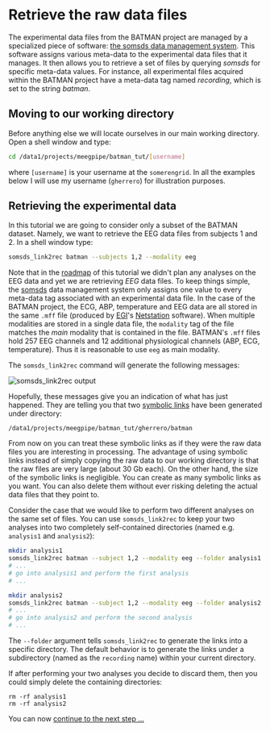 Retrieve the raw data files
===

The experimental data files from the BATMAN project are managed by a
specialized piece of software: [the somsds data management system][somsds].
This software assigns various meta-data to the experimental data files that it
manages. It then allows you to retrieve a set of files by querying _somsds_ for
specific meta-data values. For instance, all experimental files acquired within
the BATMAN project have a meta-data tag named _recording_, which is set to
the string _batman_.

## Moving to our working directory

Before anything else we will locate ourselves in our main working directory.
Open a shell window and type:

````bash
cd /data1/projects/meegpipe/batman_tut/[username]
````
where `[username]` is your username at the `somerengrid`. In all the examples
below I will use my username (`gherrero`) for illustration purposes.


## Retrieving the experimental data

In this tutorial we are going to consider only a subset of the BATMAN dataset.
Namely, we want to retrieve the EEG data files from subjects 1 and 2. In a
shell window type:


````bash
somsds_link2rec batman --subjects 1,2 --modality eeg
````

Note that in the [roadmap][roadmap] of this tutorial we didn't plan any analyses
on the EEG data and yet we are retrieving _EEG_ data files. To keep things
simple, the [somsds][somsds] data management system only assigns one value to
every meta-data tag associated with an experimental data file. In the case of
the BATMAN project, the ECG, ABP, temperature and EEG data are all stored in the
same `.mff` file (produced by [EGI]'s [Netstation] software). When multiple
modalities are stored in a single data file, the `modality` tag of the file
matches the _main_ modality that is contained in the file. BATMAN's `.mff` files
hold 257 EEG channels and 12 additional physiological channels (ABP, ECG,
temperature). Thus it is reasonable to use `eeg` as main modality.

[roadmap]: ./README.md
[egi]: http://www.egi.com/
[netstation]: http://www.egi.com/index.php?option=com_content&view=article&id=413

The `somsds_link2rec` command will generate the following messages:

![somsds_link2rec output](./img/somsds_link2rec.png "Output produced by the
somsds_link2rec command")


Hopefully, these messages give you an indication of what has just happened.
They are telling you that two [symbolic links][symboliclink] have been
generated under directory:

````
/data1/projects/meegpipe/batman_tut/gherrero/batman
````
[symboliclink]: http://en.wikipedia.org/wiki/Symbolic_link

From now on you can treat these symbolic links as if they were the raw data
files you are interesting in processing. The advantage of using symbolic links
instead of simply copying the raw data to our working directory is that the raw
files are very large (about 30 Gb each). On the other hand, the size of the
symbolic links is negligible. You can create as many symbolic links as you want.
You can also delete them without ever risking deleting the actual data files
that they point to.

Consider the case that we would like to perform two different analyses on the
same set of files. You can use `somsds_link2rec` to keep your two analyses into
two completely self-contained directories (named e.g. `analysis1` and
`analysis2`):

````bash
mkdir analysis1
somsds_link2rec batman --subject 1,2 --modality eeg --folder analysis1
# ...
# go into analysis1 and perform the first analysis
# ...

mkdir analysis2
somsds_link2rec batman --subject 1,2 --modality eeg --folder analysis2
# ...
# go into analysis2 and perform the second analysis
# ...
````

The `--folder` argument tells `somsds_link2rec` to generate the links into
a specific directory. The default behavior is to generate the links under a
subdirectory (named as the `recording` name) within your current directory.

If after performing your two analyses you decide to discard them, then you could
simply delete the containing directories:

````
rm -rf analysis1
rm -rf analysis2
````
[somsds]: http://www.germangh.com/somsds/


You can now [continue to the next step ...][splitting]

[splitting]: ./splitting_raw_data.md
